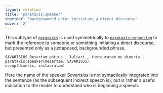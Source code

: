 ```yaml
---
layout: relation
title: 'parataxis:speaker'
shortdef: 'backgrounded actor initiating a direct discourse'
udver: '2'
---
```


This subtype of [`parataxis`](u-dep/parataxis) is used symmetrically to [`parataxis:reporting`](la-dep/parataxis-reporting) to mark the reference to someone or something initiating a direct discourse, but presented only as a juxtaposed, backgrounded phrase.


~~~ sdparse
SAVARISIUS Resartam potius , Iuliari , instauratam ne dixeris . 
parataxis:speaker(Resartam, SAVARISUS)
ccomp(dixeris, instauratam)
~~~

Here the name of the speaker *Savarisius* is not syntactically integrated into the sentence (as the subsequent indirect speech is), but is rather a useful indication to the reader to understand who is beginning a speech.
<!-- Interlanguage links updated Po 11. listopadu 2024, 20:11:26 CET -->
